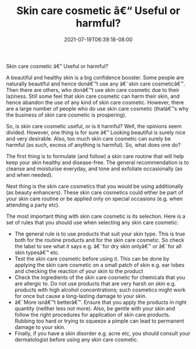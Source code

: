 ﻿---
title: "Skin care cosmetic â€“ Useful or harmful?"
date: 2021-07-19T06:39:18-08:00
description: "Skincare Tips for Web Success"
featured_image: "/images/Skincare.jpg"
tags: ["Skincare"]
---

Skin care cosmetic â€“ Useful or harmful?

A beautiful and healthy skin is a big confidence booster. Some people are naturally beautiful and hence donâ€™t use any â€˜skin care cosmeticâ€™. Then there are others, who donâ€™t use skin care cosmetic due to their laziness. Still some feel that skin care cosmetic can harm their skin, and hence abandon the use of any kind of skin care cosmetic. However, there are a large number of people who do use skin care cosmetic (thatâ€™s why the business of skin care cosmetic is prospering).  

So, is skin care cosmetic useful, or is it harmful? Well, the opinions seem divided. However, one thing is for sure â€“ Looking beautiful is surely nice and very desirable. Also, too much skin care cosmetic can surely be harmful (as such, excess of anything is harmful). So, what does one do? 

The first thing is to formulate (and follow) a skin care routine that will help keep your skin healthy and disease-free. The general recommendation is to cleanse and moisturise everyday, and tone and exfoliate occasionally (as and when needed).  

Next thing is the skin care cosmetics that you would be using additionally (as beauty enhancers). These skin care cosmetics could either be part of your skin care routine or be applied only on special occasions (e.g. when attending a party etc). 

The most important thing with skin care cosmetic is its selection. Here is a set of rules that you should use when selecting any skin care cosmetic:

* The general rule is to use products that suit your skin type. This is true both for the routine products and for the skin care cosmetic. So check the label to see what it says e.g. â€˜for dry skin onlyâ€™ or â€˜for all skin typesâ€™ etc.
* Test the skin care cosmetic before using it. This can be done by applying the skin care cosmetic on a small patch of skin e.g. ear lobes and checking the reaction of your skin to the product
* Check the ingredients of the skin care cosmetic for chemicals that you are allergic to. Do not use products that are very harsh on skin e.g. products with high alcohol concentrations; such cosmetics might work for once but cause a long-lasting damage to your skin.
* â€˜More isnâ€™t betterâ€™. Ensure that you apply the products in right quantity (neither less not more). Also, be gentle with your skin and follow the right procedures for application of skin care products. Rubbing too hard or trying to squeeze a pimple can lead to permanent damage to your skin.
* Finally, if you have a skin disorder e.g. acne etc, you should consult your dermatologist before using any skin care cosmetic.


